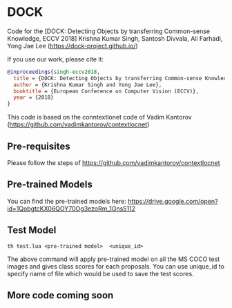# DOCK
Code for the [DOCK: Detecting Objects by transferring Common-sense Knowledge, ECCV 2018]
Krishna Kumar Singh, Santosh Divvala, Ali Farhadi, Yong Jae Lee
(https://dock-project.github.io/)

If you use our work, please cite it:
```bibtex
@inproceedings{singh-eccv2018,
  title = {DOCK: Detecting Objects by transferring Common-sense Knowledge},
  author = {Krishna Kumar Singh and Yong Jae Lee},
  booktitle = {European Conference on Computer Vision (ECCV)},
  year = {2018}
}
```

This code is based on the conntextlonet code of Vadim Kantorov (https://github.com/vadimkantorov/contextlocnet)

## Pre-requisites

Please follow the steps of https://github.com/vadimkantorov/contextlocnet

## Pre-trained Models

You can find the pre-trained models here: https://drive.google.com/open?id=1QobgtcKX06QOY70Og3ezoRm_1Gns5112

## Test Model

```
th test.lua <pre-trained model>  <unique_id>
```

The above command will apply pre-trained model on all the MS COCO test images and gives class scores for each proposals. You can use unique_id to specify name of file which would be used to save the test scores.

## More code coming soon

